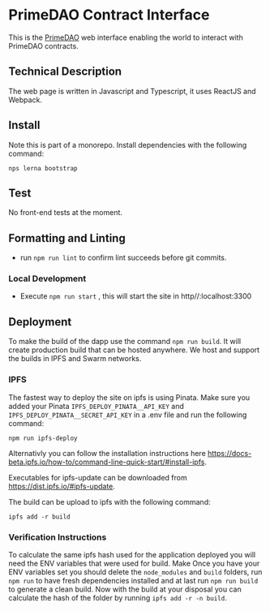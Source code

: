 # PrimeDAO Contract Interface

This is the [PrimeDAO](primedao.eth.link) web interface enabling the world to interact with PrimeDAO contracts.

## Technical Description

The web page is written in Javascript and Typescript, it uses ReactJS and Webpack.

## Install
Note this is part of a monorepo.  Install dependencies with the following command:
```
nps lerna bootstrap
```
    
## Test
No front-end tests at the moment.

## Formatting and Linting
- run `npm run lint` to confirm lint succeeds before git commits.

### Local Development

 - Execute `npm run start` , this will start the site in http//:localhost:3300
    
## Deployment

To make the build of the dapp use the command `npm run build`. It will create production build that can be hosted anywhere. We host and support the builds in IPFS and Swarm networks.

### IPFS

The fastest way to deploy the site on ipfs is using Pinata. Make sure you added your Pinata `IPFS_DEPLOY_PINATA__API_KEY` and `IPFS_DEPLOY_PINATA__SECRET_API_KEY` in a .env file and run the following command:

```
npm run ipfs-deploy
```

Alternativly you can follow the installation instructions here https://docs-beta.ipfs.io/how-to/command-line-quick-start/#install-ipfs.

Executables for ipfs-update can be downloaded from https://dist.ipfs.io/#ipfs-update.

The build can be upload to ipfs with the following command:
```
ipfs add -r build
```

### Verification Instructions

To calculate the same ipfs hash used for the application deployed you will need the ENV variables that were used for build. Make
Once you have your ENV variables set you should delete the `node_modules` and `build` folders, run `npm run` to have fresh dependencies installed and at last run `npm run build` to generate a clean build.
Now with the build at your disposal you can calculate the hash of the folder by running `ipfs add -r -n build`.

